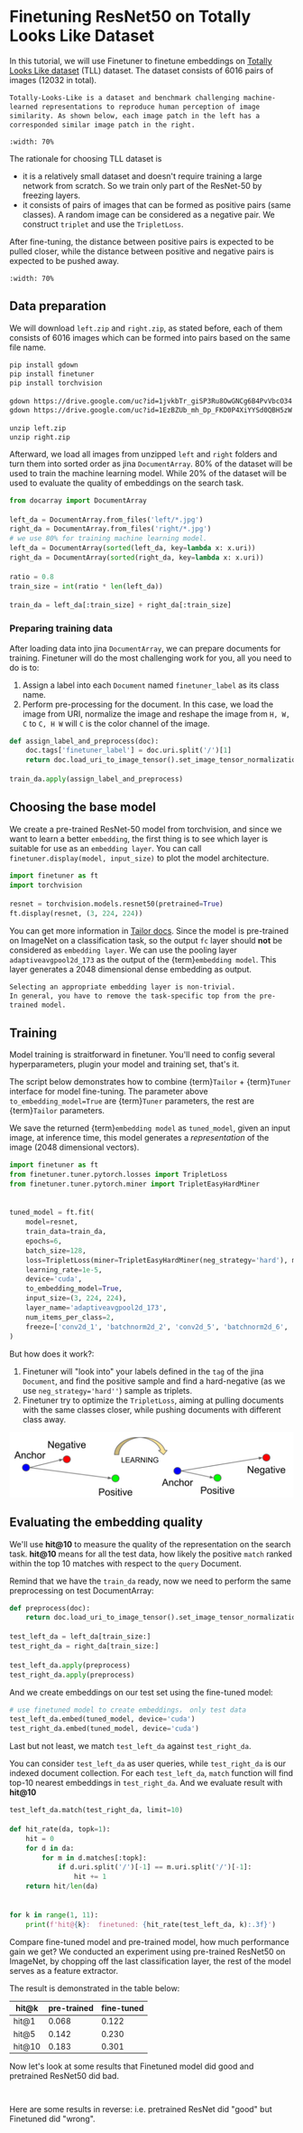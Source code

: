 # Finetuning ResNet50 on Totally Looks Like Dataset

In this tutorial, we will use Finetuner to finetune embeddings on [Totally Looks Like dataset](https://sites.google.com/view/totally-looks-like-dataset) (TLL) dataset.
The dataset consists of 6016 pairs of images (12032 in total).

```{tip}
Totally-Looks-Like is a dataset and benchmark challenging machine-learned representations to reproduce human perception of image similarity. As shown below, each image patch in the left has a corresponded similar image patch in the right. 
```

```{figure} overview.png
:width: 70%
```

The rationale for choosing TLL dataset is
- it is a relatively small dataset and doesn't require training a large network from scratch. So we train only part of the ResNet-50 by freezing layers.
- it consists of pairs of images that can be formed as positive pairs (same classes). A random image can be considered as a negative pair. We construct `triplet` and use the `TripletLoss`. 

After fine-tuning, the distance between positive pairs is expected to be pulled closer, while the distance between positive and negative pairs is expected to be pushed away.

```{figure} result.png
:width: 70%
```

## Data preparation

We will download `left.zip` and `right.zip`, as stated before,
each of them consists of 6016 images which can be formed into pairs based on the same file name.


```shell
pip install gdown
pip install finetuner
pip install torchvision

gdown https://drive.google.com/uc?id=1jvkbTr_giSP3Ru8OwGNCg6B4PvVbcO34
gdown https://drive.google.com/uc?id=1EzBZUb_mh_Dp_FKD0P4XiYYSd0QBH5zW

unzip left.zip
unzip right.zip
```

Afterward, we load all images from unzipped `left` and `right` folders and turn them into sorted order as jina `DocumentArray`.
80% of the dataset will be used to train the machine learning model.
While 20% of the dataset will be used to evaluate the quality of embeddings on the search task.

```python
from docarray import DocumentArray

left_da = DocumentArray.from_files('left/*.jpg')
right_da = DocumentArray.from_files('right/*.jpg')
# we use 80% for training machine learning model.
left_da = DocumentArray(sorted(left_da, key=lambda x: x.uri))
right_da = DocumentArray(sorted(right_da, key=lambda x: x.uri))

ratio = 0.8
train_size = int(ratio * len(left_da))

train_da = left_da[:train_size] + right_da[:train_size]
```

### Preparing training data

After loading data into jina `DocumentArray`, we can prepare documents for training.
Finetuner will do the most challenging work for you, all you need to do is to:

1. Assign a label into each `Document` named `finetuner_label` as its class name.
2. Perform pre-processing for the document. In this case, we load the image from URI, normalize the image and reshape the image from `H, W, C` to `C, H W` will `C` is the color channel of the image.


```python
def assign_label_and_preprocess(doc):
    doc.tags['finetuner_label'] = doc.uri.split('/')[1]
    return doc.load_uri_to_image_tensor().set_image_tensor_normalization().set_image_tensor_channel_axis(-1, 0)

train_da.apply(assign_label_and_preprocess)
```

## Choosing the base model

We create a pre-trained ResNet-50 model from torchvision, and since we want to learn a better `embedding`,
the first thing is to see which layer is suitable for use as an `embedding layer`.
You can call `finetuner.display(model, input_size)` to plot the model architecture.

```python
import finetuner as ft
import torchvision

resnet = torchvision.models.resnet50(pretrained=True)
ft.display(resnet, (3, 224, 224))
```

You can get more information in [Tailor docs](https://finetuner.jina.ai/components/tailor/).
Since the model is pre-trained on ImageNet on a classification task, so the output `fc` layer should **not** be considered as `embedding layer`.
We can use the pooling layer `adaptiveavgpool2d_173` as the output of the {term}`embedding model`.
This layer generates a 2048 dimensional dense embedding as output.

```{tip}
Selecting an appropriate embedding layer is non-trivial.
In general, you have to remove the task-specific top from the pre-trained model.
```


## Training

Model training is straitforward in finetuner. 
You'll need to config several hyperparameters,
plugin your model and training set, that's it.

The script below demonstrates how to combine {term}`Tailor` + {term}`Tuner` interface for model fine-tuning.
The parameter above ``to_embedding_model=True`` are {term}`Tuner` parameters, the rest are {term}`Tailor` parameters.

We save the returned {term}`embedding model` as ``tuned_model``,
given an input image, at inference time, this model generates a *representation* of the image (2048 dimensional vectors).

```python
import finetuner as ft
from finetuner.tuner.pytorch.losses import TripletLoss
from finetuner.tuner.pytorch.miner import TripletEasyHardMiner


tuned_model = ft.fit(
    model=resnet,
    train_data=train_da,
    epochs=6,
    batch_size=128,
    loss=TripletLoss(miner=TripletEasyHardMiner(neg_strategy='hard'), margin=0.3), 
    learning_rate=1e-5,
    device='cuda',
    to_embedding_model=True,
    input_size=(3, 224, 224),
    layer_name='adaptiveavgpool2d_173',
    num_items_per_class=2,
    freeze=['conv2d_1', 'batchnorm2d_2', 'conv2d_5', 'batchnorm2d_6', 'conv2d_8', 'batchnorm2d_9', 'conv2d_11', 'batchnorm2d_12'],
)
```

But how does it work?:

1. Finetuner will "look into" your labels defined in the `tag` of the jina `Document`, and find the positive sample and find a hard-negative (as we use `neg_strategy='hard''`) sample as triplets.
2. Finetuner try to optimize the `TripletLoss`, aiming at pulling documents with the same classes closer, while pushing documents with different class away.

![metric_learning](metric_learning.png)

## Evaluating the embedding quality

We'll use **hit@10** to measure the quality of the representation on the search task.
**hit@10** means for all the test data, how likely the positive `match` ranked within the top 10 matches with respect to the `query` Document.

Remind that we have the `train_da` ready, now we need to perform the same preprocessing on test DocumentArray:


```python
def preprocess(doc):
    return doc.load_uri_to_image_tensor().set_image_tensor_normalization().set_image_tensor_channel_axis(-1, 0)

test_left_da = left_da[train_size:]
test_right_da = right_da[train_size:]

test_left_da.apply(preprocess)
test_right_da.apply(preprocess)
```

And we create embeddings on our test set using the fine-tuned model:

```python
# use finetuned model to create embeddings， only test data
test_left_da.embed(tuned_model, device='cuda')
test_right_da.embed(tuned_model, device='cuda')
```

Last but not least,
we match `test_left_da` against `test_right_da`.

You can consider `test_left_da` as user queries, while `test_right_da` is our indexed document collection.
For each `test_left_da`, `match` function will find top-10 nearest embeddings in `test_right_da`.
And we evaluate result with **hit@10**

```python
test_left_da.match(test_right_da, limit=10)

def hit_rate(da, topk=1):
    hit = 0
    for d in da:
        for m in d.matches[:topk]:
            if d.uri.split('/')[-1] == m.uri.split('/')[-1]:
                hit += 1
    return hit/len(da)


for k in range(1, 11):
    print(f'hit@{k}:  finetuned: {hit_rate(test_left_da, k):.3f}')
```

Compare fine-tuned model and pre-trained model, 
how much performance gain we get?
We conducted an experiment using pre-trained ResNet50 on ImageNet, by chopping off the last classification layer,
the rest of the model serves as a feature extractor.

The result is demonstrated in the table below:

| hit@k  | pre-trained | fine-tuned |
|--------|-------------|------------|
| hit@1  | 0.068       | 0.122      |
| hit@5  | 0.142       | 0.230      |
| hit@10 | 0.183       | 0.301      |

Now let's look at some results that Finetuned model did good and pretrained ResNet50 did bad.

```{figure} result-final1.png
```

```{figure} result-final2.png
```

Here are some results in reverse: i.e. pretrained ResNet did "good" but Finetuned did "wrong".

```{figure} result-final3.png
```